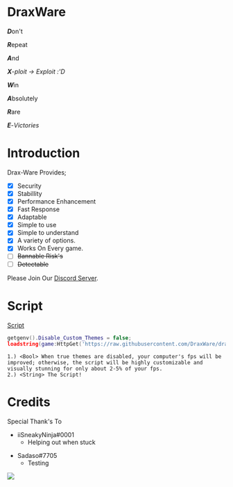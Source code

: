 # DraxWare

***D***on't

***R***epeat

***A***nd

***X***-*ploit -> Exploit :'D*


***W***in

***A***bsolutely

***R***are

***E***-*Victories*

# Introduction
Drax-Ware Provides;
- [x] Security
- [x] Stabillity
- [x] Performance Enhancement
- [x] Fast Response
- [x] Adaptable
- [x] Simple to use
- [x] Simple to understand
- [x] A variety of options.
- [x] Works On Every game.
- [ ] ~~Bannable Risk's~~
- [ ] ~~Detectable~~

Please Join Our [Discord Server](https://discord.gg/rnq2CrFWp7).

# Script
[Script](DraxWare.lua)
```lua
getgenv().Disable_Custom_Themes = false;
loadstring(game:HttpGet('https://raw.githubusercontent.com/DraxWare/draxware.github.io/main/Lua/Hubs/Drax%20Ware/DraxWare.lua'))();
```
```
1.) <Bool> When true themes are disabled, your computer's fps will be improved; otherwise, the script will be highly customizable and visually stunning for only about 2-5% of your fps.
2.) <String> The Script!
``` 
  
# Credits
Special Thank's To
- iiSneakyNinja#0001
  - Helping out when stuck
* Sadaso#7705
  - Testing

<img src='https://cdn.discordapp.com/icons/1059531639757209611/362b63f605ed8044a66908584dcdd533.webp?size=4000"'>
